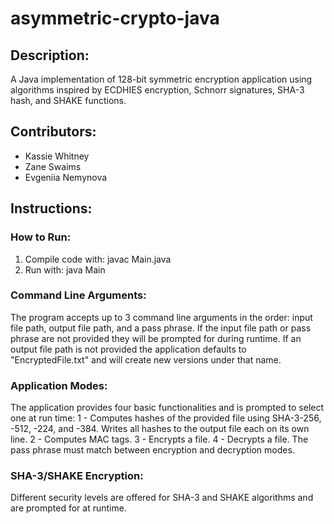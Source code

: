 # asymmetric-crypto-java
## Description: 
A Java implementation of 128-bit symmetric encryption application using algorithms inspired by ECDHIES encryption, Schnorr signatures, SHA-3 hash, and SHAKE functions. 

## Contributors:
- Kassie Whitney
- Zane Swaims
- Evgeniia Nemynova

## Instructions:
### How to Run:
1) Compile code with: javac Main.java
2) Run with: java Main
### Command Line Arguments:
The program accepts up to 3 command line arguments in the order: input file path, output file path, and a pass phrase. If the input file path or pass phrase are not provided they will be prompted for during runtime. If an output file path is not provided the application defaults to "EncryptedFile.txt" and will create new versions under that name. 
### Application Modes:
The application provides four basic functionalities and is prompted to select one at run time:
1 - Computes hashes of the provided file using SHA-3-256, -512, -224, and -384. Writes all hashes to the output file each on its own line.
2 - Computes MAC tags.
3 - Encrypts a file.
4 - Decrypts a file.
The pass phrase must match between encryption and decryption modes.
### SHA-3/SHAKE Encryption:
Different security levels are offered for SHA-3 and SHAKE algorithms and are prompted for at runtime.
